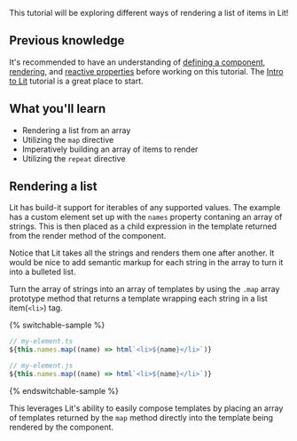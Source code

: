 This tutorial will be exploring different ways of rendering a list of
items in Lit!

## Previous knowledge
It's recommended to have an understanding of
[defining a component](/docs/components/defining/),
[rendering](/docs/components/rendering/), and
[reactive properties](/docs/components/properties/) before
working on this tutorial. The [Intro to Lit](/tutorials/intro-to-lit/) tutorial
is a great place to start.

## What you'll learn
- Rendering a list from an array
- Utilizing the `map` directive
- Imperatively building an array of items to render
- Utilizing the `repeat` directive

## Rendering a list
Lit has build-it support for iterables of any supported values. The example
has a custom element set up with the `names` property contaning an array of
strings. This is then placed as a child expression in the template returned
from the render method of the component.

Notice that Lit takes all the strings and renders them one after another.
It would be nice to add semantic markup for each string in the array to turn
it into a bulleted list.

Turn the array of strings into an array of templates by using the `.map`
array prototype method that returns a template wrapping each string in a list
item(`<li>`) tag.

{% switchable-sample %}

```ts
// my-element.ts
${this.names.map((name) => html`<li>${name}</li>`)}
```

```js
// my-element.js
${this.names.map((name) => html`<li>${name}</li>`)}
```

{% endswitchable-sample %}

This leverages Lit's ability to easily compose templates by placing an array
of templates returned by the `map` method directly into the template being
rendered by the component.